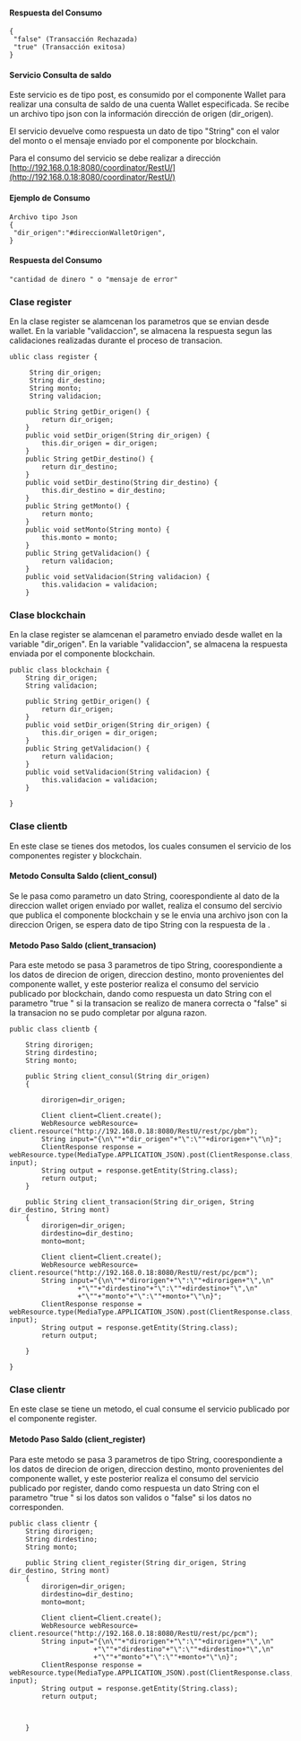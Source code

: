 #### Respuesta del Consumo
```
{
 "false" (Transacción Rechazada)
 "true" (Transacción exitosa)
}
```
#### Servicio Consulta de saldo

Este servicio es de tipo post, es consumido por el componente Wallet para realizar una consulta de saldo de una cuenta Wallet especificada. Se recibe un archivo tipo json con la información dirección de origen (dir_origen).

El servicio devuelve como respuesta un dato de tipo "String" con el valor del monto o el mensaje enviado por el componente por blockchain.

Para el consumo del servicio se debe realizar a dirección [http://192.168.0.18:8080/coordinator/RestU/](http://192.168.0.18:8080/coordinator/RestU/)



#### Ejemplo de Consumo

```
Archivo tipo Json
{
 "dir_origen":"#direccionWalletOrigen",
}
```

#### Respuesta del Consumo
```
"cantidad de dinero " o "mensaje de error"

```
### Clase register
En la clase register se alamcenan los parametros que se envian desde wallet. En la variable "validaccion", se almacena la respuesta segun las calidaciones realizadas durante el proceso de transacion. 

```
ublic class register {
	
	 String dir_origen;
	 String dir_destino;
	 String monto;
	 String validacion;
	 
	public String getDir_origen() {
		return dir_origen;
	}
	public void setDir_origen(String dir_origen) {
		this.dir_origen = dir_origen;
	}
	public String getDir_destino() {
		return dir_destino;
	}
	public void setDir_destino(String dir_destino) {
		this.dir_destino = dir_destino;
	}
	public String getMonto() {
		return monto;
	}
	public void setMonto(String monto) {
		this.monto = monto;
	}
	public String getValidacion() {
		return validacion;
	}
	public void setValidacion(String validacion) {
		this.validacion = validacion;
	}

```

### Clase blockchain
En la clase register se alamcenan el parametro enviado desde wallet en la variable "dir_origen". En la variable "validaccion", se almacena la respuesta enviada por el componente blockchain. 

```
public class blockchain {
    String dir_origen;
    String validacion;
    
    public String getDir_origen() {
		return dir_origen;
	}
	public void setDir_origen(String dir_origen) {
		this.dir_origen = dir_origen;
	}
	public String getValidacion() {
		return validacion;
	}
	public void setValidacion(String validacion) {
		this.validacion = validacion;
	}
	
}

```
### Clase clientb
En este clase se tienes dos metodos, los cuales consumen el servicio de los componentes register y blockchain.

#### Metodo Consulta Saldo (client_consul)
Se le pasa como parametro un dato String, coorespondiente al dato de la direccion wallet origen enviado por wallet, realiza el consumo del sercivio que publica el componente blockchain y se le envia una archivo json con la direccion Origen, se espera dato de tipo String con la respuesta de la .

#### Metodo Paso Saldo (client_transacion)
Para este metodo se pasa 3 parametros de tipo String, coorespondiente a los datos de direcion de origen, direccion destino, monto provenientes del componente wallet, y este posterior realiza el consumo del servicio publicado por blockchain, dando como respuesta un dato String con el parametro "true " si la transacion se realizo de manera correcta o "false" si la transacion no se pudo completar por alguna razon.

```
public class clientb {
	
	String dirorigen;
	String dirdestino;
	String monto;
	
	public String client_consul(String dir_origen)
	{
		
	    dirorigen=dir_origen;
	    
		Client client=Client.create();
		WebResource webResource= client.resource("http://192.168.0.18:8080/RestU/rest/pc/pbm");
	    String input="{\n\""+"dir_origen"+"\":\""+dirorigen+"\"\n}";   
        ClientResponse response = webResource.type(MediaType.APPLICATION_JSON).post(ClientResponse.class, input);
	    String output = response.getEntity(String.class);
		return output;		
	}
	
	public String client_transacion(String dir_origen, String dir_destino, String mont)
	{
		dirorigen=dir_origen;
		dirdestino=dir_destino;
		monto=mont;	
		
		Client client=Client.create();
		WebResource webResource= client.resource("http://192.168.0.18:8080/RestU/rest/pc/pcm");	    
		String input="{\n\""+"dirorigen"+"\":\""+dirorigen+"\",\n"
  			     +"\""+"dirdestino"+"\":\""+dirdestino+"\",\n"
  			     +"\""+"monto"+"\":\""+monto+"\"\n}";		
		ClientResponse response = webResource.type(MediaType.APPLICATION_JSON).post(ClientResponse.class, input);
		String output = response.getEntity(String.class);
		return output;
		
	}

}

```
### Clase clientr
En este clase se tiene un metodo, el cual consume el servicio publicado por el componente register.

#### Metodo Paso Saldo (client_register)
Para este metodo se pasa 3 parametros de tipo String, coorespondiente a los datos de direcion de origen, direccion destino, monto provenientes del componente wallet, y este posterior realiza el consumo del servicio publicado por register, dando como respuesta un dato String con el parametro "true " si los datos son validos o "false" si los datos no corresponden.

```
public class clientr {
	String dirorigen;
	String dirdestino;
	String monto;
	
	public String client_register(String dir_origen, String dir_destino, String mont)
	{
		dirorigen=dir_origen;
		dirdestino=dir_destino;
		monto=mont;
			
		Client client=Client.create();
		WebResource webResource= client.resource("http://192.168.0.18:8080/RestU/rest/pc/pcm");
	    String input="{\n\""+"dirorigen"+"\":\""+dirorigen+"\",\n"
	   			     +"\""+"dirdestino"+"\":\""+dirdestino+"\",\n"
	   			     +"\""+"monto"+"\":\""+monto+"\"\n}";	    		
		ClientResponse response = webResource.type(MediaType.APPLICATION_JSON).post(ClientResponse.class, input);
		String output = response.getEntity(String.class);
		return output;
		
		
		
	}
```



